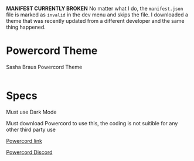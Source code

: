 **__MANIFEST CURRENTLY BROKEN__**
No matter what I do, the `manifest.json` file is marked as `invalid` in the dev menu and skips the file. I downloaded a theme that was recently updated from a different developer and the same thing happened.

# Powercord Theme

Sasha Braus Powercord Theme

<img src="https://i.imgur.com/dILdwk6.png" alt="">

# Specs
 Must use Dark Mode
 
 Must download Powercord to use this, the coding is not suitible for any other third party use 
   
<a href=https://github.com/powercord-org/powercord>Powercord link</a>

<a href=https://discord.gg/CrFDPxZ>Powercord Discord</a>

